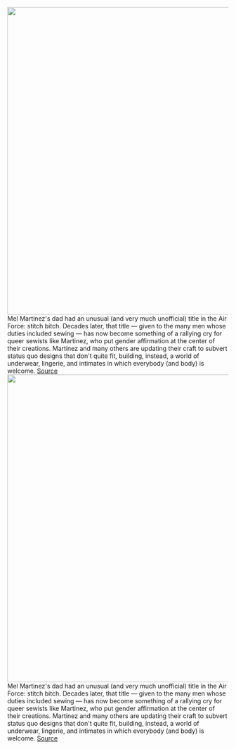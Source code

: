 <img src='https://cdn.vox-cdn.com/thumbor/IxC_9ZkrB2pvF8VWfD8ctAnXUvE=/0x0:2040x1360/1200x800/filters:focal(857x517:1183x843)/cdn.vox-cdn.com/uploads/chorus_image/image/70608514/VRG_Illo_L_Park_5012_DIY_Queer_Sewing.0.jpg' width='700px' /><br/>
Mel Martinez's dad had an unusual (and very much unofficial) title in the Air Force: stitch bitch. Decades later, that title — given to the many men whose duties included sewing — has now become something of a rallying cry for queer sewists like Martinez, who put gender affirmation at the center of their creations. Martinez and many others are updating their craft to subvert status quo designs that don't quite fit, building, instead, a world of underwear, lingerie, and intimates in which everybody (and body) is welcome.
<a href='https://www.theverge.com/22962037/gender-affirming-underwear-diy-pattern-groups'> Source <a/><img src='https://cdn.vox-cdn.com/thumbor/IxC_9ZkrB2pvF8VWfD8ctAnXUvE=/0x0:2040x1360/1200x800/filters:focal(857x517:1183x843)/cdn.vox-cdn.com/uploads/chorus_image/image/70608514/VRG_Illo_L_Park_5012_DIY_Queer_Sewing.0.jpg' width='700px' /><br/>
Mel Martinez's dad had an unusual (and very much unofficial) title in the Air Force: stitch bitch. Decades later, that title — given to the many men whose duties included sewing — has now become something of a rallying cry for queer sewists like Martinez, who put gender affirmation at the center of their creations. Martinez and many others are updating their craft to subvert status quo designs that don't quite fit, building, instead, a world of underwear, lingerie, and intimates in which everybody (and body) is welcome.
<a href='https://www.theverge.com/22962037/gender-affirming-underwear-diy-pattern-groups'> Source <a/>